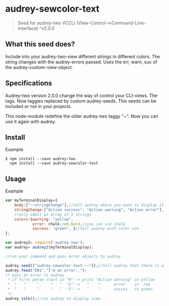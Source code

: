 # audrey-sewcolor-text

> Seed for audrey-two VCCLI (View-Control-->Command-Line-Interface) ^v2.0.0


## What this seed does?

Include into your audrey-two-view different strings in different colors. The string changes with the audrey-errors passed. Uses the err, warn, suc of the audrey-custom-view-object.

## Specifications

Audrey-two version 2.0.0 change the way of control your CLI-views. The tags. Now taggies replaced by custom audrey-seeds. This seeds can be included or not in your projects.

This node-module redefine the older audrey-two taggy "~". Now you can use it again with audrey.

## Install

Example
```
$ npm install --save audrey-two
  npm install --save audrey-sewcolor-text
```
## Usage

Example

```js
var myTerminalDisplay={
	body:["~~stringChange"],//tell audrey where you want to display it
	stringChange:["Action success", "Action warning", "Action error"],
	//only admit an array of 3 strings
	colors:{warning: "yellow", 
		 	error: chalk.red.bold,//you can use chalk
			success: "green", }//tell audrey wich color use
};

var audrey2= require('audrey-two');
var audrey= audrey2(myTerminalDisplay);

//run your command and pass error objects to audrey

audrey.seed(["audrey-sewcolor-text-~~"]);//tell audrey that there is a new seed
audrey.feed("E01","I'm an error..");
/* pass an error to audrey
 * if first param start in "W"--> print "Action warning" in yellow 
 *  "   "     "     "   "  "E"-->   "    "      error    in  red
 *  "   "     "     "   "  "S"-->   "    "      succes   in green
 */
audrey.talk();//run audrey to display view
```
